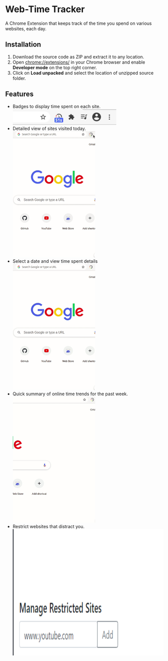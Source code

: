 # Web-Time Tracker

A Chrome Extension that keeps track of the time you spend on various websites, each day.

## Installation

1. Download the source code as ZIP and extract it to any location.
2. Open [chrome://extensions/](chrome://extensions/) in your Chrome browser and enable **Developer mode** on the top right corner.
3. Click on **Load unpacked** and select the location of unzipped source folder.

## Features

- Badges to display time spent on each site. <br> <img src="images/Badge.gif" height="50">
- Detailed view of sites visited today. <br> <img src= "images/Today.gif" height = "400">
- Select a date and view time spent details <br> <img src = "images/DatePick.gif" height = "400">
- Quick summary of online time trends for the past week. <br> <img src = "images/Week.gif" height = "400">
- Restrict websites that distract you. <br> <img src = "images/restrict.png" height = "400">
